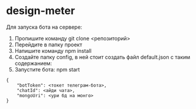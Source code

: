 # design-meter

Для запуска бота на сервере:
1. Пропишите команду git clone <репозиторий>
2. Перейдите в папку проект
3. Напишите команду npm install
4. Создайте папку config, в ней стоит создать файл default.json с таким содержанием:
5. Запустите бота: npm start
```
{
    "botToken": <токет телеграм-бота>,
    "chatId": <айди чата>,
    "mongoUri": <ури бд на монго>
}
```
